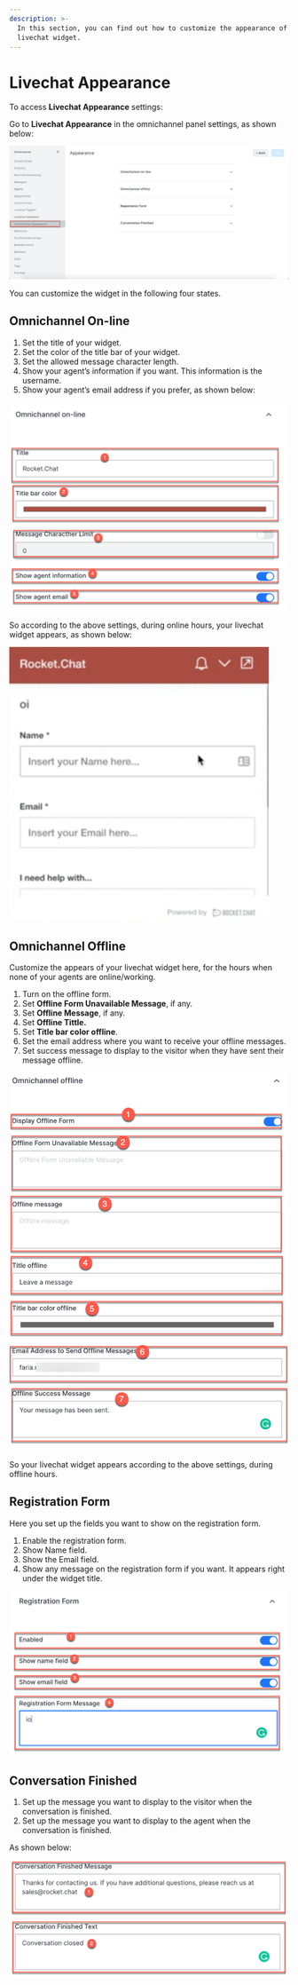 ```yaml
---
description: >-
  In this section, you can find out how to customize the appearance of your
  livechat widget.
---
```


# Livechat Appearance

To access **Livechat Appearance** settings:

Go to **Livechat Appearance** in the omnichannel panel settings, as shown below:

![](../../../.gitbook/assets/0%20%2812%29.png)

You can customize the widget in the following four states.

## Omnichannel On-line

1. Set the title of your widget.
2. Set the color of the title bar of your widget.
3. Set the allowed message character length.
4. Show your agent’s information if you want. This information is the username.
5. Show your agent’s email address if you prefer, as shown below:

![](../../../.gitbook/assets/1%20%2813%29.png)

So according to the above settings, during online hours, your livechat widget appears, as shown below:

![](../../../.gitbook/assets/2%20%2812%29.png)

## Omnichannel Offline

Customize the appears of your livechat widget here, for the hours when none of your agents are online/working.

1. Turn on the offline form.
2. Set **Offline Form Unavailable Message**, if any.
3. Set **Offline Message**, if any.
4. Set **Offline Tittle.**
5. Set **Title bar color offline**.
6. Set the email address where you want to receive your offline messages.
7. Set success message to display to the visitor when they have sent their message offline.

![](../../../.gitbook/assets/3%20%2811%29.png)

So your livechat widget appears according to the above settings, during offline hours.

## Registration Form

Here you set up the fields you want to show on the registration form.

1. Enable the registration form.
2. Show Name field.
3. Show the Email field.
4. Show any message on the registration form if you want. It appears right under the widget title.

![](../../../.gitbook/assets/4%20%2811%29.png)

## Conversation Finished

1. Set up the message you want to display to the visitor when the conversation is finished.
2. Set up the message you want to display to the agent when the conversation is finished.

As shown below:

![](../../../.gitbook/assets/5%20%2811%29.png)

